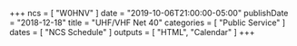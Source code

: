 +++
ncs = [ "W0HNV" ]
date = "2019-10-06T21:00:00-05:00"
publishDate = "2018-12-18"
title = "UHF/VHF Net 40"
categories = [ "Public Service" ]
dates = [ "NCS Schedule" ]
outputs = [ "HTML", "Calendar" ]
+++
